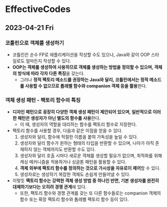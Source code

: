 # EffectiveCodes
## 2023-04-21 Fri
### 코틀린으로 객체를 생성하기
* 코틀린은 순수 FP로 애플리케이션을 작성할 수도 있으나, Java와 같이 OOP 스타일로도 얼마든지 작성할 수 있다.
* **OOP는 객체를 생성하여 사용하므로 객체를 생성하는 방법을 정의할 수 있으며, 객체의 방식에 따라 각자 다른 특징**을 갖는다.
  * 그러나 **정적 팩토리 메소드를 권장하는 Java와 달리, 코틀린에서는 정적 메소드를 사용할 수 없으므로 톱레벨 함수와 companion 객체 등을 활용**한다.

### 객체 생성 패턴 - 팩토리 함수의 특징
* **디자인 패턴으로 굉장히 다양한 객체 생성 패턴이 제안되어 있으며, 일반적으로 이러한 패턴은 생성자가 아닌 별도의 함수를 사용**한다.
  * 이 때, 생성자의 역할을 대리하는 함수를 팩토리 함수로 지칭한다.
* 팩토리 함수를 사용할 경우, 다음과 같은 이점을 얻을 수 있다.
  1. 생성자와 달리, 함수에 적절한 이름을 붙여 가독성을 높일 수 있다.
  2. 생성자와 달리 함수가 원하는 형태의 타입을 반환할 수 있으며, 나아가 아직 존재하지 않는 객체까지도 반환할 수도 있다.
  3. 생성자와 달리 호출 시마다 새로운 객체를 생성할 필요가 없으며, 최적화를 위해 캐싱 메커니즘을 적용하거나 싱글톤 패턴을 활용할 수 있다.
  4. **객체 외부에 팩토리 함수를 정의하는 것으로 가시성을 자유로이 제어**할 수 있다.
  5. 생성자로는 생성하기 복잡한 객체도 손쉽게 만들어낼 수 있다.
* 이렇듯 **팩토리 함수는 강력한 객체 생성 방법 중 하나인 반면, 기본 생성자를 완전히 대체하기보다는 오히려 경쟁 관계**에 있다.
  * 또한, 팩토리 함수와 경쟁 관계를 갖는 또 다른 함수들로는 companion 객체의 함수 또는 확장 팩토리 함수와 톱레벨 팩토리 함수 등이 있다.